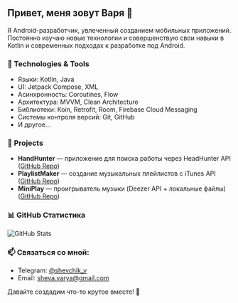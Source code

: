## Привет, меня зовут Варя 👋

Я Android-разработчик, увлеченный созданием мобильных приложений. Постоянно изучаю новые технологии и совершенствую свои навыки в Kotlin и современных подходах к разработке под Android.

### 🚀 Technologies & Tools
- Языки: Kotlin, Java
- UI: Jetpack Compose, XML
- Асинхронность: Coroutines, Flow
- Архитектура: MVVM, Clean Architecture
- Библиотеки: Koin, Retrofit, Room, Firebase Cloud Messaging
- Системы контроля версий: Git, GitHub
- И другое...

### 📌 Projects
- **HandHunter** — приложение для поиска работы через HeadHunter API ([GitHub Repo](https://github.com/ShevaVarya/Hand-Hunter))
- **PlaylistMaker** — создание музыкальных плейлистов с iTunes API ([GitHub Repo](https://github.com/ShevaVarya/Playlist-Maker))
- **MiniPlay** — проигрыватель музыки (Deezer API + локальные файлы) ([GitHub Repo](https://github.com/ShevaVarya/MiniPlay))

### 📊 GitHub Статистика
![GitHub Stats](https://github-readme-stats.vercel.app/api?username=shevavarya&show_icons=true&theme=radical)

### 📫 Связаться со мной:
- Telegram: [@shevchik_v](https://t.me/shevchik_v)
- Email: sheva.varya@gmail.com

Давайте создадим что-то крутое вместе! 🚀

